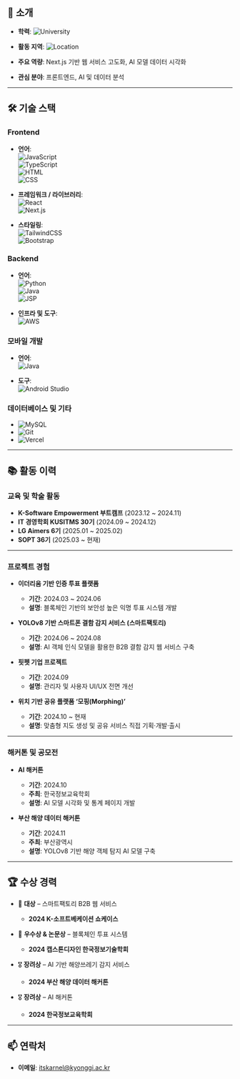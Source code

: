 ## 👤 **소개**

- **학력**: ![University](https://img.shields.io/badge/-경기대학교-4CAF50?style=flat-square&logo=google-scholar&logoColor=white)  
- **활동 지역**: ![Location](https://img.shields.io/badge/-서울-EA4335?style=flat-square&logo=google-maps&logoColor=white)  

- **주요 역량**: Next.js 기반 웹 서비스 고도화, AI 모델 데이터 시각화  
- **관심 분야**: 프론트엔드, AI 및 데이터 분석

---

## 🛠️ **기술 스택**

### **Frontend**  
- **언어**:  
  ![JavaScript](https://img.shields.io/badge/-JavaScript-F7DF1E?style=flat-square&logo=javascript&logoColor=black)  
  ![TypeScript](https://img.shields.io/badge/-TypeScript-3178C6?style=flat-square&logo=typescript&logoColor=white)  
  ![HTML](https://img.shields.io/badge/-HTML-E34F26?style=flat-square&logo=html5&logoColor=white)  
  ![CSS](https://img.shields.io/badge/-CSS-1572B6?style=flat-square&logo=css3&logoColor=white)  

- **프레임워크 / 라이브러리**:  
  ![React](https://img.shields.io/badge/-React-61DAFB?style=flat-square&logo=react&logoColor=black)  
  ![Next.js](https://img.shields.io/badge/-Next.js-000000?style=flat-square&logo=next.js&logoColor=white)  

- **스타일링**:  
  ![TailwindCSS](https://img.shields.io/badge/-TailwindCSS-38B2AC?style=flat-square&logo=tailwind-css&logoColor=white)  
  ![Bootstrap](https://img.shields.io/badge/-Bootstrap-7952B3?style=flat-square&logo=bootstrap&logoColor=white)  

### **Backend**  
- **언어**:  
  ![Python](https://img.shields.io/badge/-Python-3776AB?style=flat-square&logo=python&logoColor=white)  
  ![Java](https://img.shields.io/badge/-Java-007396?style=flat-square&logo=java&logoColor=white)  
  ![JSP](https://img.shields.io/badge/-JSP-323330?style=flat-square&logo=java&logoColor=white)  

- **인프라 및 도구**:  
  ![AWS](https://img.shields.io/badge/-AWS-FF9900?style=flat-square&logo=amazon-aws&logoColor=white)  

### **모바일 개발**  
- **언어**:  
  ![Java](https://img.shields.io/badge/-Java-007396?style=flat-square&logo=java&logoColor=white)  

- **도구**:  
  ![Android Studio](https://img.shields.io/badge/-Android%20Studio-3DDC84?style=flat-square&logo=android-studio&logoColor=white)  

### **데이터베이스 및 기타**  
- ![MySQL](https://img.shields.io/badge/-MySQL-4479A1?style=flat-square&logo=mysql&logoColor=white)  
- ![Git](https://img.shields.io/badge/-Git-F05032?style=flat-square&logo=git&logoColor=white)  
- ![Vercel](https://img.shields.io/badge/-Vercel-000000?style=flat-square&logo=vercel&logoColor=white)  

---

## 📚 **활동 이력**

### **교육 및 학술 활동**
- **K-Software Empowerment 부트캠프** (2023.12 ~ 2024.11)  
- **IT 경영학회 KUSITMS 30기** (2024.09 ~ 2024.12)  
- **LG Aimers 6기** (2025.01 ~ 2025.02)
- **SOPT 36기** (2025.03 ~ 현재)  

---

### **프로젝트 경험**
- **이더리움 기반 인증 투표 플랫폼**  
  - **기간**: 2024.03 ~ 2024.06  
  - **설명**: 블록체인 기반의 보안성 높은 익명 투표 시스템 개발  

- **YOLOv8 기반 스마트폰 결함 감지 서비스 (스마트팩토리)**  
  - **기간**: 2024.06 ~ 2024.08  
  - **설명**: AI 객체 인식 모델을 활용한 B2B 결함 감지 웹 서비스 구축  

- **핏펫 기업 프로젝트**  
  - **기간**: 2024.09  
  - **설명**: 관리자 및 사용자 UI/UX 전면 개선  

- **위치 기반 공유 플랫폼 ‘모핑(Morphing)’**  
  - **기간**: 2024.10 ~ 현재  
  - **설명**: 맞춤형 지도 생성 및 공유 서비스 직접 기획·개발·출시  

---

### **해커톤 및 공모전**
- **AI 해커톤**  
  - **기간**: 2024.10  
  - **주최**: 한국정보교육학회  
  - **설명**: AI 모델 시각화 및 통계 페이지 개발  

- **부산 해양 데이터 해커톤**  
  - **기간**: 2024.11  
  - **주최**: 부산광역시  
  - **설명**: YOLOv8 기반 해양 객체 탐지 AI 모델 구축  

---

## 🏆 **수상 경력**

- 🥇 **대상** – 스마트팩토리 B2B 웹 서비스  
  - **2024 K-소프트베케이션 쇼케이스**  

- 🥈 **우수상 & 논문상** – 블록체인 투표 시스템  
  - **2024 캡스톤디자인 한국정보기술학회**  

- 🎖️ **장려상** – AI 기반 해양쓰레기 감지 서비스  
  - **2024 부산 해양 데이터 해커톤**  

- 🎖️ **장려상** – AI 해커톤  
  - **2024 한국정보교육학회**  

---

## 📫 **연락처**

- **이메일**: [itskarnel@kyonggi.ac.kr](mailto:itskarnel@kyonggi.ac.kr)
